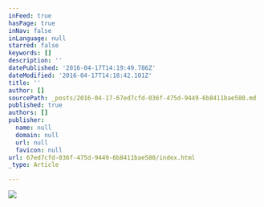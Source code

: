 ```yaml
---
inFeed: true
hasPage: true
inNav: false
inLanguage: null
starred: false
keywords: []
description: ''
datePublished: '2016-04-17T14:19:49.786Z'
dateModified: '2016-04-17T14:18:42.101Z'
title: ''
author: []
sourcePath: _posts/2016-04-17-67ed7cfd-036f-475d-9449-6b8411bae580.md
published: true
authors: []
publisher:
  name: null
  domain: null
  url: null
  favicon: null
url: 67ed7cfd-036f-475d-9449-6b8411bae580/index.html
_type: Article

---
```

![](https://the-grid-user-content.s3-us-west-2.amazonaws.com/6a4b798d-c04d-4b72-b0b2-772e7ca680e1.png)